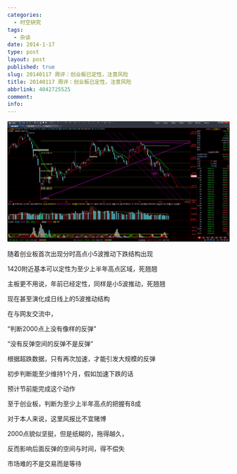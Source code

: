 ```yaml
---
categories:
  - 时空研究
tags:
  - 杂谈
date: 2014-1-17
type: post
layout: post
published: true
slug: 20140117 周评：创业板已定性，注意风险
title: 20140117 周评：创业板已定性，注意风险
abbrlink: 4042725525
comment:
info:
---
```

![20140117-0](/images/20140117-0.gif)


随着创业板首次出现分时高点小5波推动下跌结构出现

1420附近基本可以定性为至少上半年高点区域，死翘翘

主板更不用说，年前已经定性，同样是小5波推动，死翘翘

现在甚至演化成日线上的5波推动结构

在与网友交流中，

“判断2000点上没有像样的反弹”

“没有反弹空间的反弹不是反弹”

根据超跌数据，只有再次加速，才能引发大规模的反弹

初步判断能至少维持1个月，假如加速下跌的话

预计节前能完成这个动作

至于创业板，判断为至少上半年高点的把握有8成

对于本人来说，这里风报比不宜赌博

2000点貌似坚挺，但是纸糊的，拖得越久，

反而影响后面反弹的空间与时间，得不偿失

市场难的不是交易而是等待